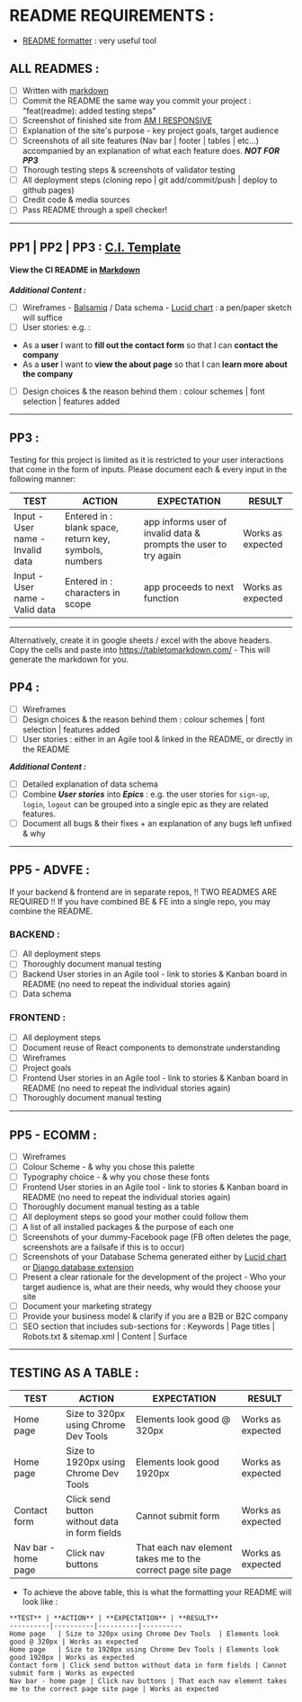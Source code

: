 # README REQUIREMENTS :

- [README formatter](https://stackedit.io/app#) : very useful tool

## ALL READMES :
- [ ] Written with [markdown](https://www.markdownguide.org/cheat-sheet/)
- [ ] Commit the README the same way you commit your project : "feat(readme): added testing steps"
- [ ] Screenshot of finished site from [AM I RESPONSIVE](http://ami.responsivedesign.is/)
- [ ] Explanation of the site's purpose - key project goals, target audience
- [ ] Screenshots of all site features (Nav bar | footer | tables | etc...) accompanied by an explanation of what each feature does. ***NOT FOR PP3***
- [ ] Thorough testing steps & screenshots of validator testing
- [ ] All deployment steps (cloning repo | git add/commit/push | deploy to github pages)
- [ ] Credit code & media sources
- [ ] Pass README through a spell checker!

--- 

## PP1 | PP2 | PP3 : [C.I. Template](https://github.com/Code-Institute-Solutions/readme-template)
#### View the CI README in [Markdown](https://raw.githubusercontent.com/Code-Institute-Solutions/readme-template/master/README.md)
***Additional Content :***
- [ ] Wireframes - [Balsamiq](https://balsamiq.com/) / Data schema - [Lucid chart](https://www.lucidchart.com/pages/landing?utm_source=google&utm_medium=cpc&utm_campaign=_chart_en_tier3_mixed_search_brand_exact_&km_CPC_CampaignId=1484560207&km_CPC_AdGroupID=60168114191&km_CPC_Keyword=lucid%20chart&km_CPC_MatchType=e&km_CPC_ExtensionID=&km_CPC_Network=g&km_CPC_AdPosition=&km_CPC_Creative=354596054350&km_CPC_TargetID=kwd-55720648523&km_CPC_Country=9061582&km_CPC_Device=c&km_CPC_placement=&km_CPC_target=&gclid=Cj0KCQjw06OTBhC_ARIsAAU1yOWd-aAfWgTzdJakjoJHLkdNiAJMRGWM6YcYIJWJl9zKQhzKJIGfYaQaAluFEALw_wcB) : a pen/paper sketch will suffice
- [ ] User stories: e.g. :
- As a **user** I want to **fill out the contact form** so that I can **contact the company**
- As a **user** I want to **view the about page** so that I can **learn more about the company**
- [ ] Design choices & the reason behind them : colour schemes | font selection | features added

--- 

## PP3 :
Testing for this project is limited as it is restricted to your user interactions that come in the form of inputs. Please document each & every input in the following manner:

**TEST** | **ACTION** | **EXPECTATION** | **RESULT** 
----------|----------|----------|----------
Input - User name - Invalid data	| Entered in : blank space, return key, symbols, numbers	| app informs user of invalid data & prompts the user to try again | Works as expected
Input - User name - Valid data	| Entered in : characters in scope | app proceeds to next function | Works as expected

--- 

Alternatively, create it in google sheets / excel with the above headers. Copy the cells and paste into https://tabletomarkdown.com/ - This will generate the markdown for you.

## PP4 :
- [ ] Wireframes
- [ ] Design choices & the reason behind them : colour schemes | font selection | features added
- [ ] User stories : either in an Agile tool & linked in the README, or directly in the README

***Additional Content :***
- [ ] Detailed explanation of data schema
- [ ] Combine ***User stories*** into ***Epics*** : e.g. the user stories for `sign-up`, `login`, `logout` can be grouped into a single epic as they are related features.
- [ ] Document all bugs & their fixes + an explanation of any bugs left unfixed & why

--- 

## PP5 - ADVFE :

If your backend & frontend are in separate repos, !! TWO READMES ARE REQUIRED !!
If you have combined BE & FE into a single repo, you may combine the README.

### BACKEND :
- [ ] All deployment steps
- [ ] Thoroughly document manual testing
- [ ] Backend User stories in an Agile tool - link to stories & Kanban board in README (no need to repeat the individual stories again)
- [ ] Data schema

### FRONTEND :
- [ ] All deployment steps
- [ ] Document reuse of React components to demonstrate understanding
- [ ] Wireframes
- [ ] Project goals
- [ ] Frontend User stories in an Agile tool - link to stories & Kanban board in README (no need to repeat the individual stories again)
- [ ] Thoroughly document manual testing

--- 

## PP5 - ECOMM :
- [ ] Wireframes
- [ ] Colour Scheme - & why you chose this palette
- [ ] Typography choice - & why you chose these fonts
- [ ] Frontend User stories in an Agile tool - link to stories & Kanban board in README (no need to repeat the individual stories again)
- [ ] Thoroughly document manual testing as a table
- [ ] All deployment steps so good your mother could follow them
- [ ] A list of all installed packages & the purpose of each one
- [ ] Screenshots of your dummy-Facebook page (FB often deletes the page, screenshots are a failsafe if this is to occur)
- [ ] Screenshots of your Database Schema generated either by [Lucid chart](https://www.lucidchart.com) or [Django database extension](https://medium.com/@yathomasi1/1-using-django-extensions-to-visualize-the-database-diagram-in-django-application-c5fa7e710e16)
- [ ] Present a clear rationale for the development of the project - Who your target audience is, what are their needs, why would they choose your site
- [ ] Document your marketing strategy
- [ ] Provide your business model & clarify if you are a B2B or B2C company
- [ ] SEO section that includes sub-sections for : Keywords | Page titles | Robots.txt & sitemap.xml | Content | Surface

--- 

## TESTING AS A TABLE :
**TEST** | **ACTION** | **EXPECTATION** | **RESULT** 
----------|----------|----------|----------
Home page | Size to 320px using Chrome Dev Tools	| Elements look good @ 320px | Works as expected
Home page | Size to 1920px using Chrome Dev Tools | Elements look good 1920px | Works as expected
Contact form | Click send button without data in form fields | Cannot submit form | Works as expected
Nav bar - home page | Click nav buttons | That each nav element takes me to the correct page site page | Works as expected

- To achieve the above table, this is what the formatting your README will look like :
```
**TEST** | **ACTION** | **EXPECTATION** | **RESULT** 
----------|----------|----------|----------
Home page	| Size to 320px using Chrome Dev Tools	| Elements look good @ 320px | Works as expected
Home page	| Size to 1920px using Chrome Dev Tools | Elements look good 1920px | Works as expected
Contact form | Click send button without data in form fields | Cannot submit form | Works as expected
Nav bar - home page | Click nav buttons | That each nav element takes me to the correct page site page | Works as expected
```


